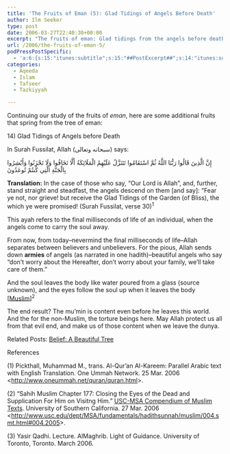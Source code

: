 ```yaml
---
title: 'The Fruits of Eman (5): Glad Tidings of Angels Before Death'
author: Ilm Seeker
type: post
date: 2006-03-27T22:40:30+00:00
excerpt: "The fruits of eman: Glad tidings from the angels before death. Thus, a soul's contentment begins in this life, before the soul departs for the hereafter."
url: /2006/the-fruits-of-eman-5/
podPressPostSpecific:
  - 'a:6:{s:15:"itunes:subtitle";s:15:"##PostExcerpt##";s:14:"itunes:summary";s:15:"##PostExcerpt##";s:15:"itunes:keywords";s:17:"##WordPressCats##";s:13:"itunes:author";s:10:"##Global##";s:15:"itunes:explicit";s:2:"No";s:12:"itunes:block";s:2:"No";}'
categories:
  - Aqeeda
  - Islam
  - Tafseer
  - Tazkiyyah

---
```

Continuing our study of the fruits of <dfn title="faith">eman</dfn>, here are some additional fruits that spring from the tree of eman:

<div class="miniTitle">
  14) Glad Tidings of Angels before Death
</div>

In Surah Fussilat, Allah (سبحانه وتعالى) says:

<div class="quran">
  إِنَّ الَّذِينَ قَالُوا رَبُّنَا اللَّهُ ثُمَّ اسْتَقَامُوا تَتَنَزَّلُ عَلَيْهِمُ الْمَلَائِكَةُ أَلَّا تَخَافُوا وَلَا تَحْزَنُوا وَأَبْشِرُوا بِالْجَنَّةِ الَّتِي كُنتُمْ تُوعَدُونَ
</div>

**Translation:** In the case of those who say, &#8220;Our Lord is Allah&#8221;, and, further, stand straight and steadfast, the angels descend on them [and say]: &#8220;Fear ye not, nor grieve! but receive the Glad Tidings of the Garden (of Bliss), the which ye were promised! (Surah Fussilat, verse 30)<sup>1</sup>

This ayah refers to the final milliseconds of life of an individual, when the angels come to carry the soul away.

From now, from today&#8211;nevermind the final milliseconds of life&#8211;Allah separates between believers and unbelievers. For the pious, Allah sends down **armies** of angels (as narrated in one hadith)&#8211;beautiful angels who say &#8220;don&#8217;t worry about the Hereafter, don&#8217;t worry about your family, we&#8217;ll take care of them.&#8221;

And the soul leaves the body like water poured from a glass (source unknown), and the eyes follow the soul up when it leaves the body [[Muslim][1]]<sup>2</sup>

The end result? The mu&#8217;min is content even before he leaves this world. And the for the non-Muslim, the torture beings here. May Allah protect us all from that evil end, and make us of those content when we leave the dunya.

<p class="metaInformation">
  Related Posts: <a href="/belief-a-beautiful-tree/">Belief: A Beautiful Tree</a>
</p>

<div id="referencesTitle">
  References
</div>

<p class="reference">
  (1) Pickthall, Muhammad M., trans. Al-Qur’an Al-Kareem: Parallel Arabic text with English Translation. One Ummah Network. 25 Mar. 2006 <<a href="http://www.oneummah.net/quran/quran.html">http://www.oneummah.net/quran/quran.html</a>>.
</p>

<p class="reference">
  (2) &#8220;Sahih Muslim Chapter 177: Closing the Eyes of the Dead and Supplication For Him on Visitng Him.&#8221; <u>USC-MSA Compendium of Muslim Texts</u>. University of Southern California. 27 Mar. 2006 <<a href="http://www.usc.edu/dept/MSA/fundamentals/hadithsunnah/muslim/004.smt.html#004.2005">http://www.usc.edu/dept/MSA/fundamentals/hadithsunnah/muslim/004.smt.html#004.2005</a>>.
</p>

<p class="reference">
  (3) Yasir Qadhi. Lecture. AlMaghrib. Light of Guidance. University of Toronto, Toronto. March 2006.
</p>

 [1]: http://www.usc.edu/dept/MSA/fundamentals/hadithsunnah/muslim/004.smt.html#004.2005